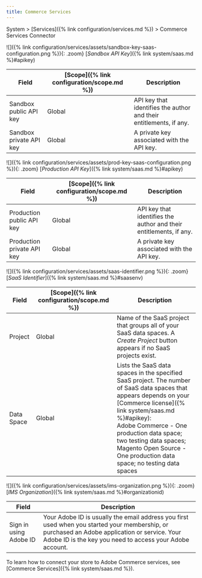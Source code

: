```yaml
---
title: Commerce Services
---
```


System > [Services]({% link configuration/services.md %}) > Commerce Services Connector

![]({% link configuration/services/assets/sandbox-key-saas-configuration.png %}){: .zoom}
[_Sandbox API Key_]({% link system/saas.md %}#apikey)

|Field|[Scope]({% link configuration/scope.md %})|Description|
|--- |--- |--- |
|Sandbox public API key|Global|API key that identifies the author and their entitlements, if any.|
|Sandbox private API key|Global|A private key associated with the API key.|

![]({% link configuration/services/assets/prod-key-saas-configuration.png %}){: .zoom}
[_Production API Key_]({% link system/saas.md %}#apikey)

|Field|[Scope]({% link configuration/scope.md %})|Description|
|--- |--- |--- |
|Production public API key|Global|API key that identifies the author and their entitlements, if any.|
|Production private API key|Global|A private key associated with the API key.|

![]({% link configuration/services/assets/saas-identifier.png %}){: .zoom}
[_SaaS Identifier_]({% link system/saas.md %}#saasenv)

|Field|[Scope]({% link configuration/scope.md %})|Description|
|--- |--- |--- |
|Project|Global|Name of the SaaS project that groups all of your SaaS data spaces. A _Create Project_ button appears if no SaaS projects exist.|
|Data Space|Global|Lists the SaaS data spaces in the specified SaaS project. The number of SaaS data spaces that appears depends on your [Commerce license]({% link system/saas.md %}#apikey):<br />Adobe Commerce - One production data space; two testing data spaces;<br />Magento Open Source - One production data space; no testing data spaces|

![]({% link configuration/services/assets/ims-organization.png %}){: .zoom}
[_IMS Organization_]({% link system/saas.md %}#organizationid)

|Field|Description|
|--- |--- |
|Sign in using Adobe ID| Your Adobe ID is usually the email address you first used when you started your membership, or purchased an Adobe application or service. Your Adobe ID is the key you need to access your Adobe account.|

To learn how to connect your store to Adobe Commerce services, see [Commerce Services]({% link system/saas.md %}).